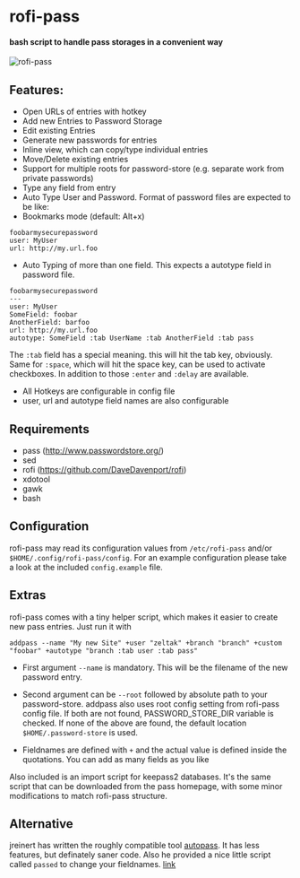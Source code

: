 # rofi-pass

#### bash script to handle pass storages in a convenient way

![rofi-pass](screenshot.png "rofi-pass in action")

## Features:

* Open URLs of entries with hotkey
* Add new Entries to Password Storage
* Edit existing Entries
* Generate new passwords for entries
* Inline view, which can copy/type individual entries
* Move/Delete existing entries
* Support for multiple roots for password-store (e.g. separate work from private passwords)
* Type any field from entry
* Auto Type User and Password. Format of password files are expected to be like:
* Bookmarks mode (default: Alt+x)
```
foobarmysecurepassword
user: MyUser
url: http://my.url.foo
```
* Auto Typing of more than one field. This expects a autotype field in password file.
```
foobarmysecurepassword
---
user: MyUser
SomeField: foobar
AnotherField: barfoo
url: http://my.url.foo
autotype: SomeField :tab UserName :tab AnotherField :tab pass
```
The `:tab` field has a special meaning. this will hit the tab key, obviously.<br>
Same for `:space`, which will hit the space key, can be used to activate checkboxes.
In addition to those `:enter` and `:delay` are available.

* All Hotkeys are configurable in config file
* user, url and autotype field names are also configurable

## Requirements
* pass (http://www.passwordstore.org/)
* sed
* rofi (https://github.com/DaveDavenport/rofi)
* xdotool
* gawk
* bash

## Configuration
rofi-pass may read its configuration values from `/etc/rofi-pass` and/or `$HOME/.config/rofi-pass/config`.
For an example configuration please take a look at the included `config.example` file.

## Extras
rofi-pass comes with a tiny helper script, which makes it easier to create new pass entries.
Just run it with

```
addpass --name "My new Site" +user "zeltak" +branch "branch" +custom "foobar" +autotype "branch :tab user :tab pass"
```

* First argument `--name` is mandatory. This will be the filename of the new password entry.
* Second argument can be `--root` followed by absolute path to your password-store. addpass also uses root config setting from rofi-pass config file. If both are not found, PASSWORD_STORE_DIR variable is checked. If none of the above are found, the default location `$HOME/.password-store` is used.

* Fieldnames are defined with `+` and the actual value is defined inside the quotations. You can add as many fields as you like

Also included is an import script for keepass2 databases. It's the same script that can be downloaded from the pass homepage, with some minor modifications to match rofi-pass structure.

## Alternative

jreinert has written the roughly compatible tool [autopass](https://github.com/jreinert/autopass). It has less features, but definately saner code.
Also he provided a nice little script called `passed` to change your fieldnames. [link](https://github.com/jreinert/passed)
